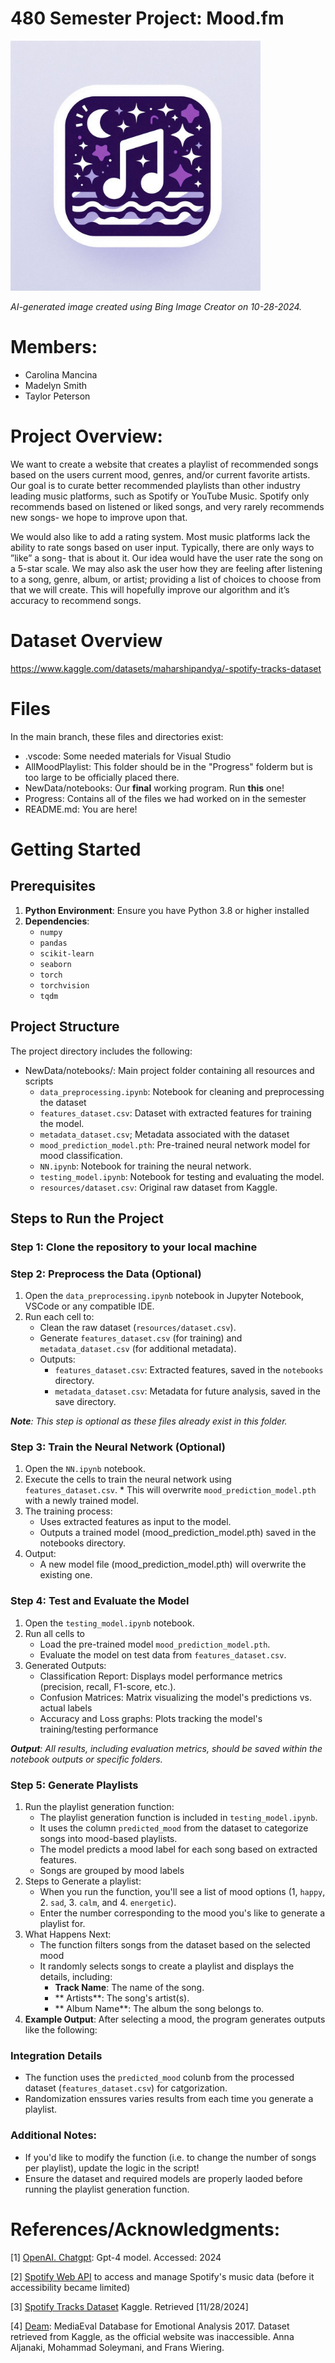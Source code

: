 # 480 Semester Project: Mood.fm

<img src="Progress/moody.jpg" alt="Logo" width="400"/>

*AI-generated image created using Bing Image Creator on 10-28-2024.*

# Members:
* Carolina Mancina
* Madelyn Smith
* Taylor Peterson

# Project Overview:
We want to create a website that creates a playlist of recommended songs based on the users current mood, genres, and/or current favorite artists. Our goal is to curate better recommended playlists than other industry leading music platforms, such as Spotify or YouTube Music. Spotify only recommends based on listened or liked songs, and very rarely recommends new songs- we hope to improve upon that.

We would also like to add a rating system. Most music platforms lack the ability to rate songs based
on user input. Typically, there are only ways to ”like” a song- that is about it. Our idea would have
the user rate the song on a 5-star scale. We may also ask the user how they are feeling after listening to
a song, genre, album, or artist; providing a list of choices to choose from that we will create. This will
hopefully improve our algorithm and it’s accuracy to recommend songs.

# Dataset Overview
https://www.kaggle.com/datasets/maharshipandya/-spotify-tracks-dataset

# Files
In the main branch, these files and directories exist:
* .vscode: Some needed materials for Visual Studio
* AllMoodPlaylist: This folder should be in the "Progress" folderm but is too large to be officially placed there.
* NewData/notebooks: Our **final** working program. Run **this** one!
* Progress: Contains all of the files we had worked on in the semester
* README.md: You are here!

# Getting Started
## Prerequisites
1. **Python Environment**: Ensure you have Python 3.8 or higher installed
2. **Dependencies**:
   * `numpy`
   * `pandas`
   * `scikit-learn`
   * `seaborn`
   * `torch`
   * `torchvision`
   * `tqdm`

## Project Structure

The project directory includes the following:
* NewData/notebooks/: Main project folder containing all resources and scripts
   * `data_preprocessing.ipynb`: Notebook for cleaning and preprocessing the dataset
   * `features_dataset.csv`: Dataset with extracted features for training the model.
   * `metadata_dataset.csv`; Metadata associated with the dataset
   * `mood_prediction_model.pth`: Pre-trained neural network model for mood classification.
   * `NN.ipynb`: Notebook for training the neural network.
   * `testing_model.ipynb`: Notebook for testing and evaluating the model.
   * `resources/dataset.csv`: Original raw dataset from Kaggle.
 
## Steps to Run the Project

### Step 1: Clone the repository to your local machine

### Step 2: Preprocess the Data (Optional)
  1. Open the `data_preprocessing.ipynb` notebook in Jupyter Notebook, VSCode or any compatible IDE.
  2. Run each cell to:
      * Clean the raw dataset (`resources/dataset.csv`).
      * Generate `features_dataset.csv` (for training) and `metadata_dataset.csv` (for additional metadata).
      * Outputs:
         * `features_dataset.csv`: Extracted features, saved in the `notebooks` directory.
         * `metadata_dataset.csv`: Metadata for future analysis, saved in the save directory.

***Note**: This step is optional as these files already exist in this folder.*

### Step 3: Train the Neural Network (Optional)
   1. Open the `NN.ipynb` notebook.
   2. Execute the cells to train the neural network using `features_dataset.csv`.
     * This will overwrite `mood_prediction_model.pth` with a newly trained model.
   3. The training process:
      * Uses extracted features as input to the model.
      * Outputs a trained model (mood_prediction_model.pth) saved in the notebooks directory.
   4. Output:
      * A new model file (mood_prediction_model.pth) will overwrite the existing one.

### Step 4: Test and Evaluate the Model
   1. Open the `testing_model.ipynb` notebook.
   2. Run all cells to
      * Load the pre-trained model `mood_prediction_model.pth`.
      * Evaluate the model on test data from `features_dataset.csv`.
   3. Generated Outputs:
      * Classification Report: Displays model performance metrics (precision, recall, F1-score, etc.).
      * Confusion Matrices: Matrix visualizing the model's predictions vs. actual labels
      * Accuracy and Loss graphs: Plots tracking the model's training/testing performance

 ***Output**: All results, including evaluation metrics, should be saved within the notebook outputs or specific folders.*

 ### Step 5: Generate Playlists
 1. Run the playlist generation function:
    * The playlist generation function is included in `testing_model.ipynb`.
    * It uses the column `predicted_mood` from the dataset to categorize songs into mood-based playlists.
    * The model predicts a mood label for each song based on extracted features.
    * Songs are grouped by mood labels
 2. Steps to Generate a playlist:
    * When you run the function, you'll see a list of mood options  (1, `happy`, 2. `sad`, 3. `calm`, and 4. `energetic`).
    * Enter the number corresponding to the mood you's like to generate a playlist for.
 3. What Happens Next:
    * The function filters songs from the dataset based on the selected mood
    * It randomly selects songs to create a playlist and displays the details, including:
      * **Track Name**: The name of the song.
      * ** Artists**: The song's artist(s).
      * ** Album Name**: The album the song belongs to.
  4. **Example Output**: After selecting a mood, the program generates outputs like the following:

 ### Integration Details
 * The function uses the `predicted_mood` colunb from the processed dataset (`features_dataset.csv`) for catgorization.
 * Randomization enssures varies results from each time you generate a playlist.

### Additional Notes:
* If you'd like to modify the function (i.e. to change the number of songs per playlist), update the logic in the script!
* Ensure the dataset and required models are properly laoded before running the playlist generation function.


# References/Acknowledgments:
[1] [OpenAI. Chatgpt](https://chatgpt.com/?model=gpt-4o-mini): Gpt-4 model. Accessed: 2024

[2] [Spotify Web API](https://developer.spotify.com/documentation/web-api) to access and manage Spotify's music data (before it accessibility became limited)

[3] [Spotify Tracks Dataset](https://www.kaggle.com/datasets/maharshipandya/-spotify-tracks-dataset) Kaggle. Retrieved [11/28/2024]

[4] [Deam](https://www.kaggle.com/datasets/imsparsh/deam-mediaeval-dataset-emotional-analysis-in-music): MediaEval Database for Emotional Analysis 2017. Dataset retrieved from Kaggle, as the official website was inaccessible. Anna Aljanaki, Mohammad Soleymani, and Frans Wiering. 


